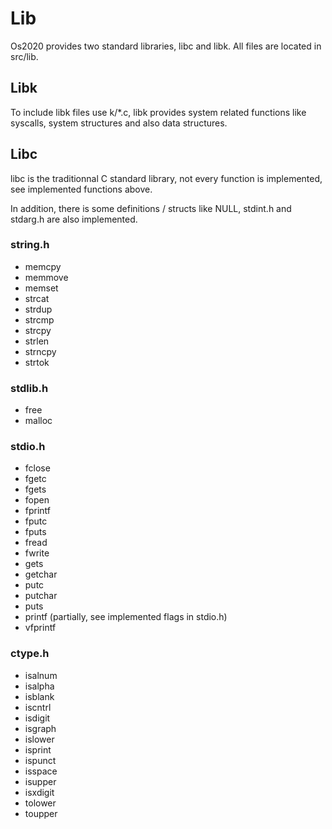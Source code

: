 # Lib

Os2020 provides two standard libraries, libc and libk.
All files are located in src/lib.

## Libk

To include libk files use k/*.c, libk provides system related functions like syscalls, system structures and also data structures.

## Libc

libc is the traditionnal C standard library, not every function is implemented, see implemented functions above.

In addition, there is some definitions / structs like NULL, stdint.h and stdarg.h are also implemented.

### string.h

- memcpy
- memmove
- memset
- strcat
- strdup
- strcmp
- strcpy
- strlen
- strncpy
- strtok

### stdlib.h

- free
- malloc

### stdio.h

- fclose
- fgetc
- fgets
- fopen
- fprintf
- fputc
- fputs
- fread
- fwrite
- gets
- getchar
- putc
- putchar
- puts
- printf (partially, see implemented flags in stdio.h)
- vfprintf

### ctype.h

- isalnum
- isalpha
- isblank
- iscntrl
- isdigit
- isgraph
- islower
- isprint
- ispunct
- isspace
- isupper
- isxdigit
- tolower
- toupper
